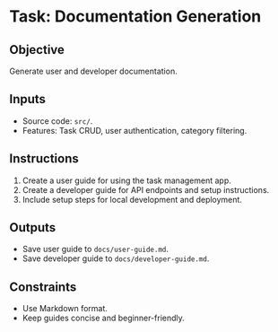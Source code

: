 # Task: Documentation Generation
## Objective
Generate user and developer documentation.

## Inputs
- Source code: `src/`.
- Features: Task CRUD, user authentication, category filtering.

## Instructions
1. Create a user guide for using the task management app.
2. Create a developer guide for API endpoints and setup instructions.
3. Include setup steps for local development and deployment.

## Outputs
- Save user guide to `docs/user-guide.md`.
- Save developer guide to `docs/developer-guide.md`.

## Constraints
- Use Markdown format.
- Keep guides concise and beginner-friendly.